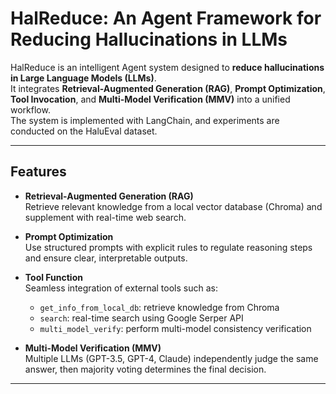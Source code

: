 # HalReduce: An Agent Framework for Reducing Hallucinations in LLMs

HalReduce is an intelligent Agent system designed to **reduce hallucinations in Large Language Models (LLMs)**.  
It integrates **Retrieval-Augmented Generation (RAG)**, **Prompt Optimization**, **Tool Invocation**, and **Multi-Model Verification (MMV)** into a unified workflow.  
The system is implemented with LangChain, and experiments are conducted on the HaluEval dataset.

---

##  Features

- **Retrieval-Augmented Generation (RAG)**  
  Retrieve relevant knowledge from a local vector database (Chroma) and supplement with real-time web search.

- **Prompt Optimization**  
  Use structured prompts with explicit rules to regulate reasoning steps and ensure clear, interpretable outputs.

- **Tool Function**  
  Seamless integration of external tools such as:
  - `get_info_from_local_db`: retrieve knowledge from Chroma
  - `search`: real-time search using Google Serper API
  - `multi_model_verify`: perform multi-model consistency verification

- **Multi-Model Verification (MMV)**  
  Multiple LLMs (GPT-3.5, GPT-4, Claude) independently judge the same answer, then majority voting determines the final decision.

---
